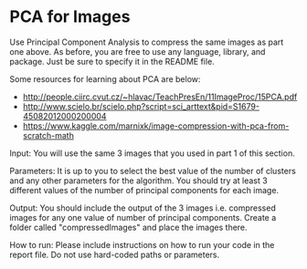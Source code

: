 # PCA for Images

Use Principal Component Analysis to compress the same images as part one above. As before, you are free to use any language, library, and
package. Just be sure to specify it in the README file.

Some resources for learning about PCA are below:
- http://people.ciirc.cvut.cz/~hlavac/TeachPresEn/11ImageProc/15PCA.pdf
- http://www.scielo.br/scielo.php?script=sci_arttext&pid=S1679-45082012000200004
- https://www.kaggle.com/marnixk/image-compression-with-pca-from-scratch-math

Input:
You will use the same 3 images that you used in part 1 of this section.

Parameters:
It is up to you to select the best value of the number of clusters and any other parameters for the algorithm. You should try at least 3 different values of the number of principal components for
each image.

Output:
You should include the output of the 3 images i.e. compressed images for any one value of
number of principal components. Create a folder called "compressedImages" and place the images there.

How to run:
Please include instructions on how to run your code in the report file. Do not use hard-coded
paths or parameters.
